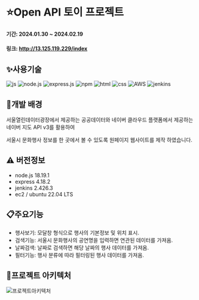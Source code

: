 # :star:Open API 토이 프로젝트

#### 기간: 2024.01.30 ~ 2024.02.19
#### 링크: http://13.125.119.229/index


## :sparkles:사용기술
![js](https://img.shields.io/badge/JavaScript-F7DF1E?style=for-the-badge&logo=JavaScript&logoColor=white)
![node.js](https://img.shields.io/badge/Node.js-43853D?style=for-the-badge&logo=node.js&logoColor=white)
![express.js](https://img.shields.io/badge/Express.js-404D59?style=for-the-badge)
![npm](https://img.shields.io/badge/npm-CB3837?style=for-the-badge&logo=npm&logoColor=white)
![html](https://img.shields.io/badge/HTML5-E34F26?style=for-the-badge&logo=html5&logoColor=white)
![css](https://img.shields.io/badge/CSS3-1572B6?style=for-the-badge&logo=css3&logoColor=white)
![AWS](https://img.shields.io/badge/Amazon_AWS-FF9900?style=for-the-badge&logo=amazonaws&logoColor=white)
![jenkins](https://img.shields.io/badge/Jenkins-D24939?style=for-the-badge&logo=Jenkins&logoColor=white)



## :sunflower:개발 배경
서울열린데이터광장에서 제공하는 공공데이터와 네이버 클라우드 플랫폼에서 제공하는 네이버 지도 API v3를 활용하여

서울시 문화행사 정보를 한 곳에서 볼 수 있도록 원페이지 웹사이트를 제작 하였습니다.


## :warning: 버전정보
- node.js 18.19.1
- express 4.18.2
- jenkins 2.426.3
- ec2 / ubuntu 22.04 LTS


## :clipboard:주요기능
- 행사보기: 모달창 형식으로 행사의 기본정보 및 위치 표시.
- 검색기능: 서울시 문화행사의 공연명을 입력하면 연관된 데이터를 가져옴.
- 날짜검색: 날짜로 검색하면 해당 날짜의 행사 데이터를 가져옴.
- 필터기능: 행사 분류에 따라 필터링된 행사 데이터를 가져옴.


## 📝프로젝트 아키텍처
![프로젝트아키텍처](https://github.com/leopardmilky/api-test/assets/83879695/4bc28d14-4952-495a-975b-7b71697386db)
